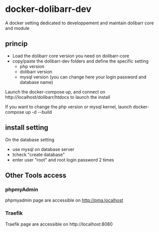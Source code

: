 # docker-dolibarr-dev
A docker setting dedicated to developpement and maintain dolibarr core and module

## princip
* Load the dolibarr core version you need on dolibarr-core
* copy/paste the dolibarr-dev folders and define the specific setting
  * php version
  * dolibarr version
  * mysql version (you can change here your login password and database name)

Launch the docker-compose up, and connect on http://localhost/dolibarr/htdocs to launch the install

If you want to change the php version or mysql kernel, launch docker-compose up -d --build

## install setting
On the database setting
* use mysql on database server
* tcheck "create database"
* enter user "root" and root login password 2 times
## Other Tools access  
### phpmyAdmin
phpmyadmin page are accessible on http://pma.localhost
### Traefik
Traefik page are accessible on http://localhost:8080

